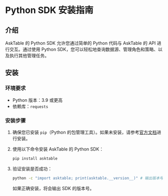# Python SDK 安装指南

## 介绍

AskTable 的 Python SDK 允许您通过简单的 Python 代码与 AskTable 的 API 进行交互。通过使用 Python SDK，您可以轻松地查询数据源、管理角色和策略、以及执行其他管理任务。

## 安装

### 环境要求

- Python 版本：3.9 或更高
- 依赖库：`requests`

### 安装步骤

1. 确保您已安装 `pip`（Python 的包管理工具）。如果未安装，请参考[官方文档](https://pip.pypa.io/en/stable/installation/)进行安装。

2. 使用以下命令安装 AskTable 的 Python SDK：

    ```bash
    pip install asktable
    ```

3. 验证安装是否成功：

    ```bash
    python -c "import asktable; print(asktable.__version__)" # 输出版本号
    ```

    如果正确安装，将会输出 SDK 的版本号。
